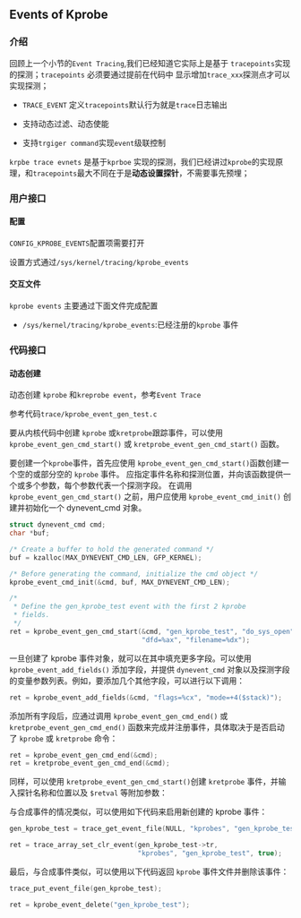 ## Events of Kprobe

### 介绍

回顾上一个小节的`Event Tracing`,我们已经知道它实际上是基于 `tracepoints`实现的探测；`tracepoints` 必须要通过提前在代码中 显示增加`trace_xxx`探测点才可以实现探测；

- `TRACE_EVENT` 定义`tracepoints`默认行为就是`trace`日志输出

- 支持动态过滤、动态使能

- 支持`trgiger command`实现`event`级联控制  

`krpbe trace evnets` 是基于`kprboe` 实现的探测，我们已经讲过`kprobe`的实现原理，和`tracepoints`最大不同在于是**动态设置探针**，不需要事先预埋；

### 用户接口

#### 配置

`CONFIG_KPROBE_EVENTS`配置项需要打开

设置方式通过`/sys/kernel/tracing/kprobe_events` 

#### 交互文件

`kprobe events` 主要通过下面文件完成配置

- `/sys/kernel/tracing/kprobe_events`:已经注册的`kprobe` 事件

### 代码接口

#### 动态创建

动态创建 `kprobe` 和`kreprobe event`，参考`Event Trace` 

参考代码`trace/kprobe_event_gen_test.c`

要从内核代码中创建 `kprobe` 或`kretprobe`跟踪事件，可以使用 `kprobe_event_gen_cmd_start()` 或 `kretprobe_event_gen_cmd_start()` 函数。

要创建一个`kprobe`事件，首先应使用 `kprobe_event_gen_cmd_start()`函数创建一个空的或部分空的 `kprobe` 事件。 应指定事件名称和探测位置，并向该函数提供一个或多个参数，每个参数代表一个探测字段。 在调用 `kprobe_event_gen_cmd_start()` 之前，用户应使用 `kprobe_event_cmd_init()` 创建并初始化一个 dynevent_cmd 对象。

```c
struct dynevent_cmd cmd;
char *buf;

/* Create a buffer to hold the generated command */
buf = kzalloc(MAX_DYNEVENT_CMD_LEN, GFP_KERNEL);

/* Before generating the command, initialize the cmd object */
kprobe_event_cmd_init(&cmd, buf, MAX_DYNEVENT_CMD_LEN);

/*
 * Define the gen_kprobe_test event with the first 2 kprobe
 * fields.
 */
ret = kprobe_event_gen_cmd_start(&cmd, "gen_kprobe_test", "do_sys_open",
                                 "dfd=%ax", "filename=%dx");
```

一旦创建了 kprobe 事件对象，就可以在其中填充更多字段。可以使用 `kprobe_event_add_fields()` 添加字段，并提供 `dynevent_cmd` 对象以及探测字段的变量参数列表。例如，要添加几个其他字段，可以进行以下调用：

```c
ret = kprobe_event_add_fields(&cmd, "flags=%cx", "mode=+4($stack)");
```

添加所有字段后，应通过调用 `kprobe_event_gen_cmd_end()` 或 `kretprobe_event_gen_cmd_end()` 函数来完成并注册事件，具体取决于是否启动了 `kprobe` 或 `kretprobe` 命令：

```c
ret = kprobe_event_gen_cmd_end(&cmd);
ret = kretprobe_event_gen_cmd_end(&cmd);
```

同样，可以使用 `kretprobe_event_gen_cmd_start()`创建 `kretprobe` 事件，并输入探针名称和位置以及 `$retval` 等附加参数：

与合成事件的情况类似，可以使用如下代码来启用新创建的 kprobe 事件：

```c
gen_kprobe_test = trace_get_event_file(NULL, "kprobes", "gen_kprobe_test");

ret = trace_array_set_clr_event(gen_kprobe_test->tr,
                                "kprobes", "gen_kprobe_test", true);
```

最后，与合成事件类似，可以使用以下代码返回 `kprobe` 事件文件并删除该事件：

```c
trace_put_event_file(gen_kprobe_test);

ret = kprobe_event_delete("gen_kprobe_test");
```
